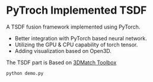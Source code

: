# PyTroch Implemented TSDF

A TSDF fusion framework implemented using PyTorch.   
- Better integration with PyTorch based neural network.    
- Utilizing the GPU & CPU capability of torch tensor.  
- Adding visualization based on Open3D.  

The TSDF part is Based on [3DMatch Toolbox](https://github.com/andyzeng/3dmatch-toolbox)  


```
python demo.py
```